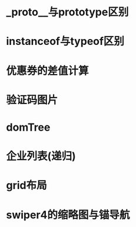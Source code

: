 # _proto__与prototype区别
# instanceof与typeof区别
# 优惠券的差值计算
# 验证码图片
# domTree
# 企业列表(递归)
# grid布局
# swiper4的缩略图与锚导航
